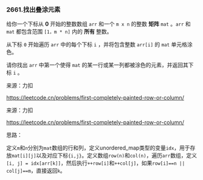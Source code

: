 ### 2661.找出叠涂元素

给你一个下标从 **0** 开始的整数数组 `arr` 和一个 `m x n` 的整数 **矩阵** `mat` 。`arr` 和 `mat` 都包含范围 `[1，m * n]` 内的 **所有** 整数。

从下标 `0` 开始遍历 `arr` 中的每个下标 `i` ，并将包含整数 `arr[i]` 的 `mat` 单元格涂色。

请你找出 `arr` 中第一个使得 `mat` 的某一行或某一列都被涂色的元素，并返回其下标 `i` 。

来源：力扣

https://leetcode.cn/problems/first-completely-painted-row-or-column/



来源：力扣

https://leetcode.cn/problems/first-completely-painted-row-or-column/



思路：

​		定义`m`和`n`分别为`mat`数组的行和列，定义unordered_map类型的变量`idx`，用于存放`mat[i][j]`以及对应下标`{i,j}`。定义数组`row(n)`和`col(n)`，遍历`arr`数组，定义`[i, j] = idx[arr[k]]`，然后执行`++row[i]`和`++col[j]`，如果`row[i]==n || col[j]==m`，直接返回`k`。